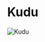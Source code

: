# Kudu

![Kudu](https://docs.google.com/drawings/d/12PAFtwdj4YiRA7cqofJn9lLCqL0qmUfGM22KV6aJWP8/pub?w=974&h=748)
